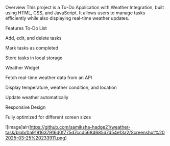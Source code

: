 Overview
This project is a To-Do Application with Weather Integration, built using HTML, CSS, and JavaScript. It allows users to manage tasks efficiently while also displaying real-time weather updates.

Features
To-Do List

Add, edit, and delete tasks

Mark tasks as completed

Store tasks in local storage

Weather Widget

Fetch real-time weather data from an API

Display temperature, weather condition, and location

Update weather automatically

Responsive Design

Fully optimized for different screen sizes

![image]alr(https://github.com/samiksha-hadge21/weather-task/blob/0a9191637916d0f775d7ccd5684685d7d54e13a2/Screenshot%202025-03-25%20233911.png)
